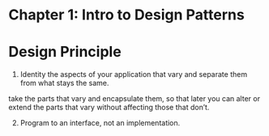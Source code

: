 # Chapter 1: Intro to Design Patterns


# Design Principle

1. Identity the aspects of your application that vary and separate them from what stays the same.

take the parts that vary and encapsulate them, so that later you can alter or extend the parts that vary without affecting those that don’t.


2. Program to an interface, not an implementation.